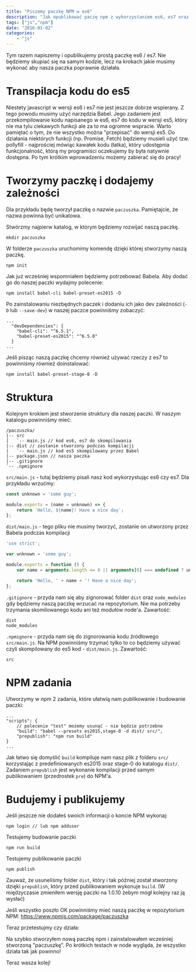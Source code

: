 ```yaml
---
title: "Piszemy paczkę NPM w es6"
description: "Jak opublikować paczę npm z wykorzystaniem es6, es7 oraz Babel CLI"
tags: ["js","npm"]
date: "2016-01-02"
categories:
    - "js"
---
```

Tym razem napiszemy i opublikujemy prostą paczkę es6 / es7.
Nie będziemy skupiać się na samym kodzie, lecz na krokach jakie musimy wykonać aby nasza paczka poprawnie działała.

# Transpilacja kodu do es5

Niestety javascript w wersji es6 i es7 nie jest jeszcze dobrze wspierany. Z tego powodu musimy użyć narzędzia Babel.
Jego zadaniem jest przekompilowanie kodu napisanego w es6, es7 do kodu w wersji es5,
który nie ma tylu ciekawych funkcji ale za to ma ogromne wspracie.
Warto pamiętać o tym, że nie wszystko można "przepisać" do wersji es5.
Do działania niektórych funkcji (np. Promise, Fetch) będziemy musieli użyć tzw. pollyfill - najprościej mówiąc kawałek kodu (łatka),
który udostępnia funkcjonalność, którą my programiści oczekujemy by była natywnie dostępna.
Po tym krótkim wprowadzeniu możemy zabierać się do pracy!

# Tworzymy paczkę i dodajemy zależności
Dla przykładu będę tworzył paczkę o nazwie `paczuszka`. Pamiętajcie, że nazwa powinna być unikatowa.

Stwórzmy najpierw katalog, w którym będziemy rozwijać naszą paczkę.
```
mkdir paczuszka
```

W folderze `paczuszka` uruchomimy komendę dzięki której stworzymy naszą paczkę.
```
npm init
```
<script type="text/javascript" src="https://asciinema.org/a/7apokxfs2ic8dgukks0lc29ks.js" id="asciicast-7apokxfs2ic8dgukks0lc29ks" async></script>

Jak już wcześniej wspomniałem będziemy potrzebować Babela. Aby dodać go do naszej paczki wydajmy polecenie:
```
npm install babel-cli babel-preset-es2015 -D
```
<script type="text/javascript" src="https://asciinema.org/a/ax6lwp6dv34h29k1q11npdps5.js" id="asciicast-ax6lwp6dv34h29k1q11npdps5" async></script>

Po zainstalowaniu niezbędnych paczek i dodaniu ich jako dev zależności (`-D` lub `--save-dev`) w naszej paczce
powinniśmy zobaczyć:
```
...
  "devDependencies": {
    "babel-cli": "^6.5.1",
    "babel-preset-es2015": "^6.5.0"
  }
...
```
Jeśli pisząc naszą paczkę chcemy również używać rzeczy z es7 to powinniśmy również doinstalować:
```
npm install babel-preset-stage-0 -D
```

# Struktura
Kolejnym krokiem jest stworzenie struktury dla naszej paczki. W naszym katalogu powinniśmy mieć:
```
/paczuszka/
|-- src
|   `-- main.js // kod es6, es7 do skompilowania
|-- dist // zostanie stworzony podczas kompilacji
|   `-- main.js // kod es5 skompilowany przez Babel
|-- package.json // nasza paczka
|-- .gitignore
`-- .npmignore
```

`src/main.js` - tutaj będziemy pisali nasz kod wykorzystując es6 czy es7. Dla przykładu wrzućmy:

```js
const unknown = 'some guy';

module.exports = (name = unknown) => {
    return `Hello, ${name}! Have a nice day`;
};
```

`dist/main.js` - tego pliku nie musimy tworzyć, zostanie on utworzony przez Babela podczas kompilacji
```js
'use strict';

var unknown = 'some guy';

module.exports = function () {
    var name = arguments.length <= 0 || arguments[0] === undefined ? unknown : arguments[0];

    return 'Hello, ' + name + '! Have a nice day';
};
```

`.gitignore` - przyda nam się aby zignorować folder `dist` oraz `node_modules` gdy będziemy naszą paczkę wrzucać na repozytorium. Nie ma potrzeby trzymania skomilowanego kodu ani też modułów node'a. Zawartość:
```
dist
node_modules
```

`.npmignore` - przyda nam się do zignorowania kodu źródłowego `src/main.js`. Na NPM powinniśmy trzymać tylko to co będziemy używać
czyli skompilowany do es5 kod - `dist/main.js`. Zawartość:
```
src
```

# NPM zadania
Utworzymy w npm 2 zadania, które ułatwią nam publikowanie i budowanie paczki:

```
...
"scripts": {
    // polecenie "test" możemy usunąć - nie będzie potrzebne
    "build": "babel --presets es2015,stage-0 -d dist/ src/",
    "prepublish": "npm run build"
}
...
```

Jak łatwo się domyślić `build` kompiluje nam nasz plik z folderu `src/` korzystając z predefiniowanych
es2015 oraz stage-0 do katalogu `dist/`. Zadaniem `prepublish` jest wykonanie kompilacji przed samym publikowaniem (przedrostek `pre`) do NPM'a.

# Budujemy i publikujemy
Jeśli jeszcze nie dodałeś swoich informacji o koncie NPM wykonaj:
```
npm login // lub npm adduser
```

Testujemy budowanie paczki
```
npm run build
```
<script type="text/javascript" src="https://asciinema.org/a/1gv379fpuffq04u7m8nxusccc.js" id="asciicast-1gv379fpuffq04u7m8nxusccc" async></script>

Testujemy publikowanie paczki
```
npm publish
```

<script type="text/javascript" src="https://asciinema.org/a/bmpt7ffoueqyc21gr2nivcd43.js" id="asciicast-bmpt7ffoueqyc21gr2nivcd43" async></script>

Zauważ, że usuneliśmy folder `dist`, który i tak później został stworzony dzięki `prepublish`, który
przed publikowaniem wykonuje `build`. (W międzyczasie zmieniłem wersję paczki na 1.0.10 żebym mógł kolejny raz ją wysłać)

Jeśli wszystko poszło OK powinniśmy mieć naszą paczkę w repozytorium NPM:
https://www.npmjs.com/package/paczuszka

Teraz przetestujmy czy działa:
<script type="text/javascript" src="https://asciinema.org/a/4rjfzjwhfv7jxfmtbeknjtvb3.js" id="asciicast-4rjfzjwhfv7jxfmtbeknjtvb3" async></script>

Na szybko stworzyłem nową paczkę npm i zainstalowałem wcześniej stworzoną "paczuszkę". Po krótkich testach w node
wygląda, że wszystko działa tak jak powinno!

Teraz wasza kolej!


